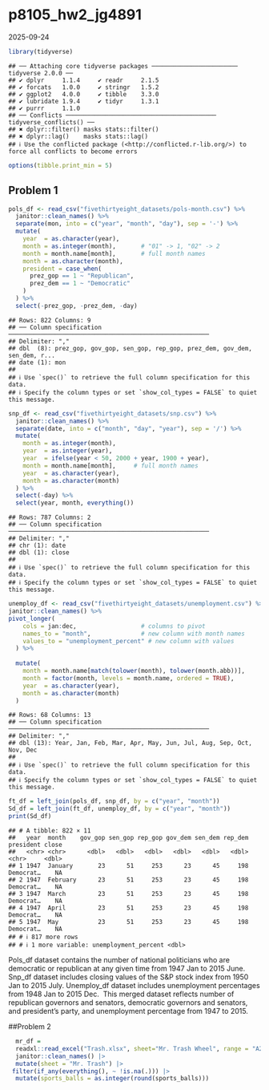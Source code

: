 p8105_hw2_jg4891
================
2025-09-24

``` r
library(tidyverse)
```

    ## ── Attaching core tidyverse packages ──────────────────────── tidyverse 2.0.0 ──
    ## ✔ dplyr     1.1.4     ✔ readr     2.1.5
    ## ✔ forcats   1.0.0     ✔ stringr   1.5.2
    ## ✔ ggplot2   4.0.0     ✔ tibble    3.3.0
    ## ✔ lubridate 1.9.4     ✔ tidyr     1.3.1
    ## ✔ purrr     1.1.0     
    ## ── Conflicts ────────────────────────────────────────── tidyverse_conflicts() ──
    ## ✖ dplyr::filter() masks stats::filter()
    ## ✖ dplyr::lag()    masks stats::lag()
    ## ℹ Use the conflicted package (<http://conflicted.r-lib.org/>) to force all conflicts to become errors

``` r
options(tibble.print_min = 5)
```

## Problem 1

``` r
pols_df <- read_csv("fivethirtyeight_datasets/pols-month.csv") %>%
  janitor::clean_names() %>%
  separate(mon, into = c("year", "month", "day"), sep = '-') %>%
  mutate(
    year  = as.character(year),
    month = as.integer(month),       # "01" -> 1, "02" -> 2
    month = month.name[month],       # full month names
    month = as.character(month),
    president = case_when(
      prez_gop == 1 ~ "Republican",
      prez_dem == 1 ~ "Democratic"
    )
  ) %>%
  select(-prez_gop, -prez_dem, -day)
```

    ## Rows: 822 Columns: 9
    ## ── Column specification ────────────────────────────────────────────────────────
    ## Delimiter: ","
    ## dbl  (8): prez_gop, gov_gop, sen_gop, rep_gop, prez_dem, gov_dem, sen_dem, r...
    ## date (1): mon
    ## 
    ## ℹ Use `spec()` to retrieve the full column specification for this data.
    ## ℹ Specify the column types or set `show_col_types = FALSE` to quiet this message.

``` r
snp_df <- read_csv("fivethirtyeight_datasets/snp.csv") %>%
  janitor::clean_names() %>%
  separate(date, into = c("month", "day", "year"), sep = '/') %>%
  mutate(
    month = as.integer(month),
    year  = as.integer(year),
    year  = ifelse(year < 50, 2000 + year, 1900 + year),
    month = month.name[month],     # full month names
    year  = as.character(year),
    month = as.character(month)
  ) %>%
  select(-day) %>%
  select(year, month, everything())
```

    ## Rows: 787 Columns: 2
    ## ── Column specification ────────────────────────────────────────────────────────
    ## Delimiter: ","
    ## chr (1): date
    ## dbl (1): close
    ## 
    ## ℹ Use `spec()` to retrieve the full column specification for this data.
    ## ℹ Specify the column types or set `show_col_types = FALSE` to quiet this message.

``` r
unemploy_df <- read_csv("fivethirtyeight_datasets/unemployment.csv") %>% 
janitor::clean_names() %>% 
pivot_longer(
    cols = jan:dec,                  # columns to pivot
    names_to = "month",              # new column with month names
    values_to = "unemployment_percent" # new column with values
  ) %>% 
  
  mutate(
    month = month.name[match(tolower(month), tolower(month.abb))],
    month = factor(month, levels = month.name, ordered = TRUE),
    year  = as.character(year),
    month = as.character(month)
  )
```

    ## Rows: 68 Columns: 13
    ## ── Column specification ────────────────────────────────────────────────────────
    ## Delimiter: ","
    ## dbl (13): Year, Jan, Feb, Mar, Apr, May, Jun, Jul, Aug, Sep, Oct, Nov, Dec
    ## 
    ## ℹ Use `spec()` to retrieve the full column specification for this data.
    ## ℹ Specify the column types or set `show_col_types = FALSE` to quiet this message.

``` r
ft_df = left_join(pols_df, snp_df, by = c("year", "month"))
Sd_df = left_join(ft_df, unemploy_df, by = c("year", "month"))
print(Sd_df)
```

    ## # A tibble: 822 × 11
    ##   year  month    gov_gop sen_gop rep_gop gov_dem sen_dem rep_dem president close
    ##   <chr> <chr>      <dbl>   <dbl>   <dbl>   <dbl>   <dbl>   <dbl> <chr>     <dbl>
    ## 1 1947  January       23      51     253      23      45     198 Democrat…    NA
    ## 2 1947  February      23      51     253      23      45     198 Democrat…    NA
    ## 3 1947  March         23      51     253      23      45     198 Democrat…    NA
    ## 4 1947  April         23      51     253      23      45     198 Democrat…    NA
    ## 5 1947  May           23      51     253      23      45     198 Democrat…    NA
    ## # ℹ 817 more rows
    ## # ℹ 1 more variable: unemployment_percent <dbl>

Pols_df dataset contains the number of national politicians who are
democratic or republican at any given time from 1947 Jan to 2015 June.
Snp_df dataset includes closing values of the S&P stock index from 1950
Jan to 2015 July. Unemploy_df dataset includes unemployment percentages
from 1948 Jan to 2015 Dec.  This merged dataset reflects number of
republican governors and senators, democratic governors and senators,
and president’s party, and unemployment percentage from 1947 to 2015.

\##Problem 2

``` r
  mr_df = 
  readxl::read_excel("Trash.xlsx", sheet="Mr. Trash Wheel", range = "A2:N653",na = c("NA", "", "."))|>
  janitor::clean_names() |> 
  mutate(sheet = "Mr. Trash") |> 
 filter(if_any(everything(), ~ !is.na(.))) |> 
  mutate(sports_balls = as.integer(round(sports_balls)))
```
